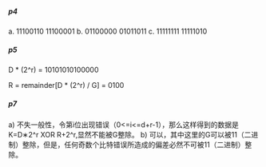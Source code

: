 ##### p4

a. 11100110 11100001
b. 01100000 01011011
c. 11111111 11111010



##### p5

 D * (2^r) = 10101010100000

R = remainder[D * (2^r) / G] = 0100



##### p7

a) 不失一般性，令第i位出现错误（0<=i<=d+r-1），那么这样得到的数据是K=D∗2^r XOR R+2^r,显然不能被G整除。
b) 可以，其中这里的G可以被11（二进制）整除，但是，任何奇数个比特错误所造成的偏差必然不可被11（二进制）整除。


